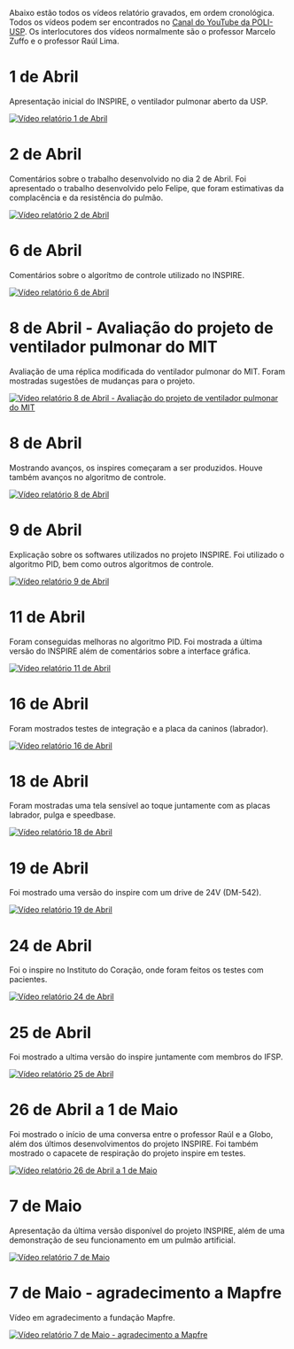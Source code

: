 Abaixo estão todos os vídeos relatório gravados, em ordem cronológica. Todos os vídeos podem ser encontrados no [Canal do YouTube da POLI-USP](https://www.youtube.com/channel/UCJU4uI6j2lfSKkzktwFWQRw). Os interlocutores dos vídeos normalmente são o professor Marcelo Zuffo e o professor Raúl Lima.

# 1 de Abril

Apresentação inicial do INSPIRE, o ventilador pulmonar aberto da USP.

[![Vídeo relatório 1 de Abril](https://github.com/Inspire-Poli-USP/Inspire-OpenLung/blob/master/images/ScreenshotVideoRelatorio01-04.png)](https://www.youtube.com/watch?v=ApoKv4ukpX4&)

# 2 de Abril

Comentários sobre o trabalho desenvolvido no dia 2 de Abril. Foi apresentado o trabalho desenvolvido pelo Felipe, que foram estimativas da complacência e da resistência do pulmão.

[![Vídeo relatório 2 de Abril](https://github.com/Inspire-Poli-USP/Inspire-OpenLung/blob/master/images/ScreenshotVideoRelatorio02-04.png)](https://www.youtube.com/watch?v=P73DMeOfYrI&)

# 6 de Abril

Comentários sobre o algorítmo de controle utilizado no INSPIRE.

[![Vídeo relatório 6 de Abril](https://github.com/Inspire-Poli-USP/Inspire-OpenLung/blob/master/images/ScreenshotVideoRelatorio06-04.png)](https://www.youtube.com/watch?v=ZsHDVqar_dg&)

# 8 de Abril - Avaliação do projeto de ventilador pulmonar do MIT

Avaliação de uma réplica modificada do ventilador pulmonar do MIT. Foram mostradas sugestões de mudanças para o projeto.

[![Vídeo relatório 8 de Abril - Avaliação do projeto de ventilador pulmonar do MIT](https://github.com/Inspire-Poli-USP/Inspire-OpenLung/blob/master/images/ScreenshotVideoRelatorio08-04-MIT.png)](https://www.youtube.com/watch?v=m1voC9npYlY&)

# 8 de Abril

Mostrando avanços, os inspires começaram a ser produzidos. Houve também avanços no algoritmo de controle.

[![Vídeo relatório 8 de Abril](https://github.com/Inspire-Poli-USP/Inspire-OpenLung/blob/master/images/ScreenshotVideoRelatorio08-04.png)](https://www.youtube.com/watch?v=hkaXHtFTmG4&)

# 9 de Abril

Explicação sobre os softwares utilizados no projeto INSPIRE. Foi utilizado o algoritmo PID, bem como outros algoritmos de controle.

[![Vídeo relatório 9 de Abril](https://github.com/Inspire-Poli-USP/Inspire-OpenLung/blob/master/images/ScreenshotVideoRelatorio09-04.png)](https://www.youtube.com/watch?v=Z26OczABk4o&)

# 11 de Abril

Foram conseguidas melhoras no algoritmo PID. Foi mostrada a última versão do INSPIRE além de comentários sobre a interface gráfica.

[![Vídeo relatório 11 de Abril](https://github.com/Inspire-Poli-USP/Inspire-OpenLung/blob/master/images/ScreenshotVideoRelatorio11-04.png)](https://www.youtube.com/watch?v=jyhIea9kIBM&)

# 16 de Abril

Foram mostrados testes de integração e a placa da caninos (labrador).

[![Vídeo relatório 16 de Abril](https://github.com/Inspire-Poli-USP/Inspire-OpenLung/blob/master/images/Screenshot-VideoRelatorio16-04.png)](https://www.youtube.com/watch?v=5Bk71natObE&)

# 18 de Abril

Foram mostradas uma tela sensível ao toque juntamente com as placas labrador, pulga e speedbase.

[![Vídeo relatório 18 de Abril](https://github.com/Inspire-Poli-USP/Inspire-OpenLung/blob/master/images/Screenshot-VideoRelatorio18-04.png)](https://www.youtube.com/watch?v=kMW-kKYsIrE&)

# 19 de Abril

Foi mostrado uma versão do inspire com um drive de 24V (DM-542).

[![Vídeo relatório 19 de Abril](https://github.com/Inspire-Poli-USP/Inspire-OpenLung/blob/master/images/ScreenshotsVideoRelatorio19-04.png)](https://www.youtube.com/watch?v=b0nxfpfzyJo&)

# 24 de Abril

Foi o inspire no Instituto do Coração, onde foram feitos os testes com pacientes.

[![Vídeo relatório 24 de Abril](https://github.com/Inspire-Poli-USP/Inspire-OpenLung/blob/master/images/ScreenshotVideoRelatorio24-04.png)](https://www.youtube.com/watch?v=mknScegvswc&)

# 25 de Abril

Foi mostrado a ultima versão do inspire juntamente com membros do IFSP.

[![Vídeo relatório 25 de Abril](https://github.com/Inspire-Poli-USP/Inspire-OpenLung/blob/master/images/ScreenshotVideoRelatorio25-04.png)](https://www.youtube.com/watch?v=qGx5H0k_fXg&)

# 26 de Abril a 1 de Maio

Foi mostrado o início de uma conversa entre o professor Raúl e a Globo, além dos últimos desenvolvimentos do projeto INSPIRE. Foi também mostrado o capacete de respiração do projeto inspire em testes.

[![Vídeo relatório 26 de Abril a 1 de Maio](https://github.com/Inspire-Poli-USP/Inspire-OpenLung/blob/master/images/ScreenshotVideoRelatorio26-04-a-01-05.png)](https://www.youtube.com/watch?v=pATzXCSPYv0&)

# 7 de Maio

Apresentação da última versão disponível do projeto INSPIRE, além de uma demonstração de seu funcionamento em um pulmão artificial.

[![Vídeo relatório 7 de Maio](https://github.com/Inspire-Poli-USP/Inspire-OpenLung/blob/master/images/ScreenshotVideoRelatorio07-05.png)](https://www.youtube.com/watch?v=RuhyQjUJICo&)

# 7 de Maio - agradecimento a Mapfre

Vídeo em agradecimento a fundação Mapfre.

[![Vídeo relatório 7 de Maio - agradecimento a Mapfre](https://github.com/Inspire-Poli-USP/Inspire-OpenLung/blob/master/images/ScreenshotVideoRelatorio07-05-Mapfre.png)](https://www.youtube.com/watch?v=c5Oz3sfg-Bc&)
